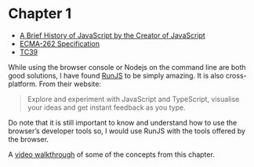 # Chapter 1

- [A Brief History of JavaScript by the Creator of JavaScript](https://www.youtube.com/watch?v=3-9fnjzmXWA)
- [ECMA-262 Specification](https://www.ecma-international.org/publications-and-standards/standards/ecma-262/)
- [TC39](https://tc39.es/)

While using the browser console or Nodejs on the command line are both good solutions, I have found [RunJS](https://runjs.app/) to be simply amazing. It is also cross-platform. From their website:

> Explore and experiment with JavaScript and TypeScript, visualise your ideas and get instant feedback as you type.

Do note that it is still important to know and understand how to use the browser’s developer tools so, I would use RunJS with the tools offered by the browser.

A [video walkthrough](https://www.youtube.com/watch?v=1XvRxvbOT9o) of some of the concepts from this chapter.
